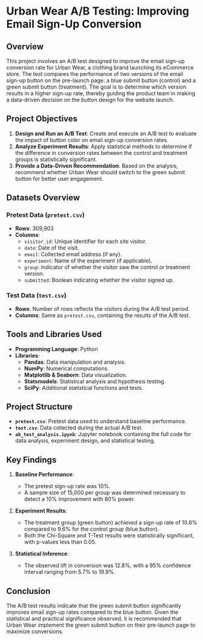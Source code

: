 # Urban Wear A/B Testing: Improving Email Sign-Up Conversion

## Overview

This project involves an A/B test designed to improve the email sign-up conversion rate for Urban Wear, a clothing brand launching its eCommerce store. The test compares the performance of two versions of the email sign-up button on the pre-launch page: a blue submit button (control) and a green submit button (treatment). The goal is to determine which version results in a higher sign-up rate, thereby guiding the product team in making a data-driven decision on the button design for the website launch.

## Project Objectives

1. **Design and Run an A/B Test**: Create and execute an A/B test to evaluate the impact of button color on email sign-up conversion rates.
2. **Analyze Experiment Results**: Apply statistical methods to determine if the difference in conversion rates between the control and treatment groups is statistically significant.
3. **Provide a Data-Driven Recommendation**: Based on the analysis, recommend whether Urban Wear should switch to the green submit button for better user engagement.

## Datasets Overview

### Pretest Data (`pretest.csv`)
- **Rows**: 309,903
- **Columns**:
  - `visitor_id`: Unique identifier for each site visitor.
  - `date`: Date of the visit.
  - `email`: Collected email address (if any).
  - `experiment`: Name of the experiment (if applicable).
  - `group`: Indicator of whether the visitor saw the control or treatment version.
  - `submitted`: Boolean indicating whether the visitor signed up.

### Test Data (`test.csv`)
- **Rows**: Number of rows reflects the visitors during the A/B test period.
- **Columns**: Same as `pretest.csv`, containing the results of the A/B test.

## Tools and Libraries Used

- **Programming Language**: Python
- **Libraries**:
  - **Pandas**: Data manipulation and analysis.
  - **NumPy**: Numerical computations.
  - **Matplotlib & Seaborn**: Data visualization.
  - **Statsmodels**: Statistical analysis and hypothesis testing.
  - **SciPy**: Additional statistical functions and tests.

## Project Structure

- **`pretest.csv`**: Pretest data used to understand baseline performance.
- **`test.csv`**: Data collected during the actual A/B test.
- **`ab_test_analysis.ipynb`**: Jupyter notebook containing the full code for data analysis, experiment design, and statistical testing.

## Key Findings

1. **Baseline Performance**:
   - The pretest sign-up rate was 10%.
   - A sample size of 15,000 per group was determined necessary to detect a 10% improvement with 80% power.

2. **Experiment Results**:
   - The treatment group (green button) achieved a sign-up rate of 10.8% compared to 9.6% for the control group (blue button).
   - Both the Chi-Square and T-Test results were statistically significant, with p-values less than 0.05.

3. **Statistical Inference**:
   - The observed lift in conversion was 12.8%, with a 95% confidence interval ranging from 5.7% to 19.9%.

## Conclusion

The A/B test results indicate that the green submit button significantly improves email sign-up rates compared to the blue button. Given the statistical and practical significance observed, it is recommended that Urban Wear implement the green submit button on their pre-launch page to maximize conversions.
